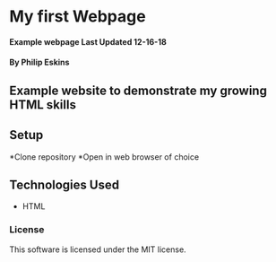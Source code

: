 # My first Webpage
#### Example webpage Last Updated 12-16-18

#### By Philip Eskins

## Example website to demonstrate my growing HTML skills

## Setup
*Clone repository
*Open in web browser of choice

## Technologies Used
* HTML

### License
This software is licensed under the MIT license.
